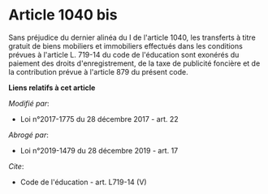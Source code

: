 # Article 1040 bis

Sans préjudice du dernier alinéa du I de l'article 1040, les transferts à titre gratuit de biens mobiliers et immobiliers
effectués dans les conditions prévues à l'article L. 719-14 du code de l'éducation sont exonérés du paiement des droits
d'enregistrement, de la taxe de publicité foncière et de la contribution prévue à l'article 879 du présent code.

**Liens relatifs à cet article**

_Modifié par_:

  - Loi n°2017-1775 du 28 décembre 2017 - art. 22

_Abrogé par_:

  - Loi n°2019-1479 du 28 décembre 2019 - art. 17

_Cite_:

  - Code de l'éducation - art. L719-14 (V)
